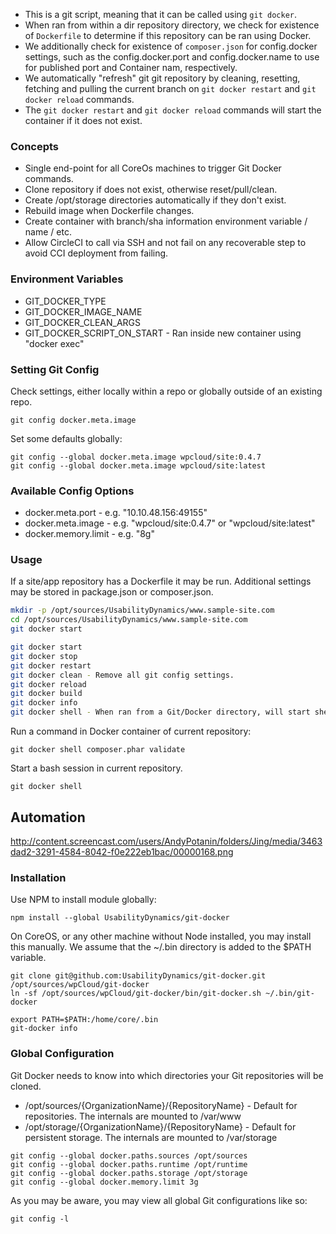 * This is a git script, meaning that it can be called using `git docker`.
* When ran from within a dir repository directory, we check for existence of `Dockerfile` to determine if this repository can be ran using Docker.
* We additionally check for existence of `composer.json` for config.docker settings, such as the config.docker.port and config.docker.name to use for published port and Container nam, respectively.
* We automatically "refresh" git git repository by cleaning, resetting, fetching and pulling the current branch on `git docker restart` and `git docker reload` commands.
* The `git docker restart` and `git docker reload` commands will start the container if it does not exist.

### Concepts

- Single end-point for all CoreOs machines to trigger Git Docker commands.
- Clone repository if does not exist, otherwise reset/pull/clean.
- Create /opt/storage directories automatically if they don't exist.
- Rebuild image when Dockerfile changes.
- Create container with branch/sha information environment variable / name / etc.
- Allow CircleCI to call via SSH and not fail on any recoverable step to avoid CCI deployment from failing.

### Environment Variables

* GIT_DOCKER_TYPE
* GIT_DOCKER_IMAGE_NAME
* GIT_DOCKER_CLEAN_ARGS
* GIT_DOCKER_SCRIPT_ON_START - Ran inside new container using "docker exec"

### Setting Git Config

Check settings, either locally within a repo or globally outside of an existing repo.
```
git config docker.meta.image
```

Set some defaults globally:
```
git config --global docker.meta.image wpcloud/site:0.4.7
git config --global docker.meta.image wpcloud/site:latest
```

### Available Config Options

* docker.meta.port - e.g. "10.10.48.156:49155"
* docker.meta.image - e.g. "wpcloud/site:0.4.7" or "wpcloud/site:latest"
* docker.memory.limit - e.g. "8g"

### Usage
If a site/app repository has a Dockerfile it may be run. Additional settings may be stored in package.json or composer.json.

```sh
mkdir -p /opt/sources/UsabilityDynamics/www.sample-site.com
cd /opt/sources/UsabilityDynamics/www.sample-site.com
git docker start
```

```sh
git docker start
git docker stop
git docker restart
git docker clean - Remove all git config settings.
git docker reload
git docker build
git docker info
git docker shell - When ran from a Git/Docker directory, will start shell within the running container.
```

Run a command in Docker container of current repository:

```
git docker shell composer.phar validate
```

Start a bash session in current repository.
```
git docker shell
```

## Automation

http://content.screencast.com/users/AndyPotanin/folders/Jing/media/3463dad2-3291-4584-8042-f0e222eb1bac/00000168.png

### Installation

Use NPM to install module globally:
```
npm install --global UsabilityDynamics/git-docker
```

On CoreOS, or any other machine without Node installed, you may install this manually. We assume that the ~/.bin directory is added to the $PATH variable.
```
git clone git@github.com:UsabilityDynamics/git-docker.git /opt/sources/wpCloud/git-docker
ln -sf /opt/sources/wpCloud/git-docker/bin/git-docker.sh ~/.bin/git-docker
```

```
export PATH=$PATH:/home/core/.bin
git-docker info
```

###  Global Configuration
Git Docker needs to know into which directories your Git repositories will be cloned.

* /opt/sources/{OrganizationName}/{RepositoryName} - Default for repositories. The internals are mounted to /var/www
* /opt/storage/{OrganizationName}/{RepositoryName} - Default for persistent storage. The internals are mounted to /var/storage

```
git config --global docker.paths.sources /opt/sources
git config --global docker.paths.runtime /opt/runtime
git config --global docker.paths.storage /opt/storage
git config --global docker.memory.limit 3g
```

As you may be aware, you may view all global Git configurations like so:
```
git config -l
```
